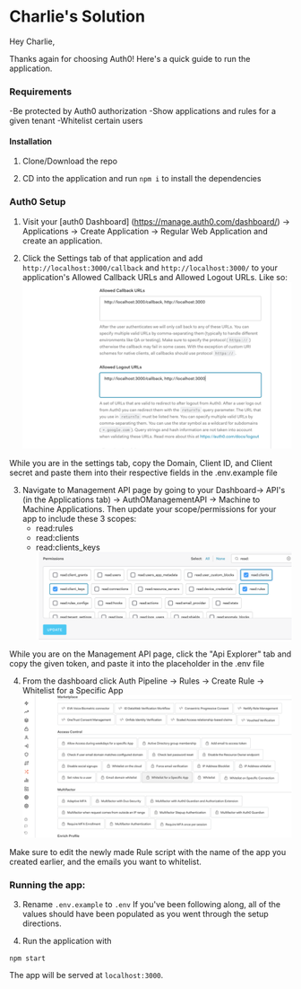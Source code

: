 # Charlie's Solution
Hey Charlie,

Thanks again for choosing Auth0! Here's a quick guide to run the application.

### Requirements 
-Be protected by Auth0 authorization
-Show applications and rules for a given tenant
-Whitelist certain users


#### Installation
1. Clone/Download the repo

2. CD into the application and run ```npm i``` to install the dependencies

### Auth0 Setup
1. Visit your [auth0 Dashboard] (https://manage.auth0.com/dashboard/) -> Applications -> Create Application -> Regular Web Application and create an application. 

2. Click the Settings tab of that application and add `http://localhost:3000/callback` and `http://localhost:3000/` to your application's Allowed Callback URLs and Allowed Logout URLs. Like so:
![Alt text](./public/dashboard.png?raw=true "Auth0 App Settings")

While you are in the settings tab, copy the Domain, Client ID, and Client secret and paste them into their respective fields in the .env.example file

3. Navigate to Management API page by going to your Dashboard-> API's (in the Applications tab) -> AuthOManagementAPI -> Machine to Machine Applications. Then update your scope/permissions for your app to include these 3 scopes:
    - read:rules
    - read:clients
    - read:clients_keys
![Alt text](./public/scope.png?raw=true "Auth0 Management API Page")


While you are on the Management API page, click the "Api Explorer" tab and copy the given token, and paste it into the placeholder in the .env file

4. From the dashboard click Auth Pipeline -> Rules -> Create Rule -> Whitelist for a Specific App
![Alt text](./public/whitelist.png?raw=true "Whitelist Rule")

Make sure to edit the newly made Rule script with the name of the app you created earlier, and the emails you want to whitelist. 


### Running the app:

3. Rename `.env.example` to `.env` 
If you've been following along, all of the values should have been populated as you went through the setup directions. 

3. Run the application with
```
npm start
```
The app will be served at `localhost:3000`.
